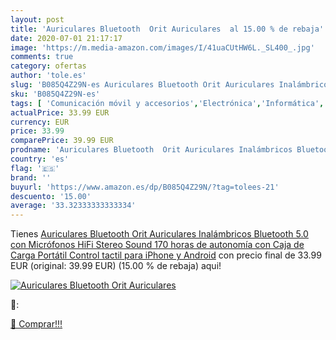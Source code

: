 ```yaml
---
layout: post
title: 'Auriculares Bluetooth  Orit Auriculares  al 15.00 % de rebaja'
date: 2020-07-01 21:17:17
image: 'https://m.media-amazon.com/images/I/41uaCUtHW6L._SL400_.jpg'
comments: true
category: ofertas
author: 'tole.es'
slug: 'B085Q4Z29N-es Auriculares Bluetooth Orit Auriculares Inalámbricos...'
sku: 'B085Q4Z29N-es'
tags: [ 'Comunicación móvil y accesorios','Electrónica','Informática','Móviles','Móviles y smartphones libres','Tablets','android', ]
actualPrice: 33.99 EUR
currency: EUR
price: 33.99
comparePrice: 39.99 EUR
prodname: 'Auriculares Bluetooth  Orit Auriculares Inalámbricos Bluetooth 5.0 con Micrófonos  HiFi Stereo Sound  170 horas de autonomía con Caja de Carga Portátil  Control tactil para iPhone y Android'
country: 'es'
flag: '🇪🇸'
brand: ''
buyurl: 'https://www.amazon.es/dp/B085Q4Z29N/?tag=tolees-21'
descuento: '15.00'
average: '33.32333333333334'
---
```


Tienes [Auriculares Bluetooth  Orit Auriculares Inalámbricos Bluetooth 5.0 con Micrófonos  HiFi Stereo Sound  170 horas de autonomía con Caja de Carga Portátil  Control tactil para iPhone y Android](https://www.amazon.es/dp/B085Q4Z29N/?tag=tolees-21) con precio final de  33.99 EUR (original: 39.99 EUR) (15.00 %  de rebaja) aqui!

[![Auriculares Bluetooth  Orit Auriculares ](https://m.media-amazon.com/images/I/41uaCUtHW6L._SL400_.jpg)](https://www.amazon.es/dp/B085Q4Z29N/?tag=tolees-21)

🔎:


[🛒 Comprar!!!](https://www.amazon.es/dp/B085Q4Z29N/?tag=tolees-21)
